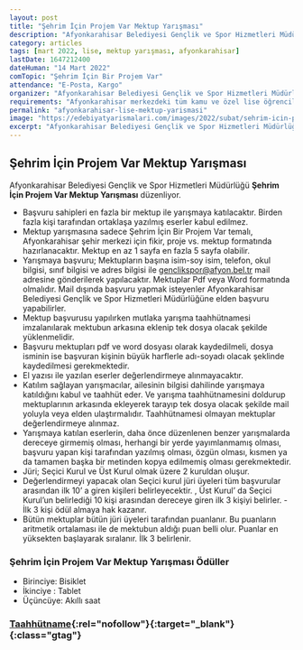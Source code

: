 ```yaml
---
layout: post
title: "Şehrim İçin Projem Var Mektup Yarışması"
description: "Afyonkarahisar Belediyesi Gençlik ve Spor Hizmetleri Müdürlüğü Şehrim İçin Projem Var Mektup Yarışması düzenliyor."
category: articles
tags: [mart 2022, lise, mektup yarışması, afyonkarahisar]
lastDate: 1647212400
dateHuman: "14 Mart 2022"
comTopic: "Şehrim İçin Bir Projem Var"
attendance: "E-Posta, Kargo"
organizer: "Afyonkarahisar Belediyesi Gençlik ve Spor Hizmetleri Müdürlüğü"
requirements: "Afyonkarahisar merkezdeki tüm kamu ve özel lise öğrencileri katılabilir."
permalink: "afyonkarahisar-lise-mektup-yarismasi"
image: "https://edebiyatyarismalari.com/images/2022/subat/sehrim-icin-projem-var-mektup-yarismasi.jpg"
excerpt: "Afyonkarahisar Belediyesi Gençlik ve Spor Hizmetleri Müdürlüğü <strong>Şehrim İçin Projem Var Mektup Yarışması</strong> düzenliyor."
---
```


## Şehrim İçin Projem Var Mektup Yarışması
Afyonkarahisar Belediyesi Gençlik ve Spor Hizmetleri Müdürlüğü **Şehrim İçin Projem Var Mektup Yarışması** düzenliyor.  

- Başvuru sahipleri en fazla bir mektup ile yarışmaya katılacaktır. Birden fazla kişi tarafından ortaklaşa yazılmış eserler kabul edilmez.
- Mektup yarışmasına sadece Şehrim İçin Bir Projem Var temalı, Afyonkarahisar şehir merkezi için fikir, proje vs. mektup formatında hazırlanacaktır. Mektup en az 1 sayfa en fazla 5 sayfa olabilir.
- Yarışmaya başvuru; Mektupların başına isim-soy isim, telefon, okul bilgisi, sınıf bilgisi ve adres bilgisi ile genclikspor@afyon.bel.tr mail adresine gönderilerek yapılacaktır. Mektuplar Pdf veya Word formatında olmalıdır. Mail dışında başvuru yapmak isteyenler Afyonkarahisar Belediyesi Gençlik ve Spor Hizmetleri Müdürlüğüne elden başvuru yapabilirler.
- Mektup başvurusu yapılırken mutlaka yarışma taahhütnamesi imzalanılarak mektubun arkasına eklenip tek dosya olacak şekilde yüklenmelidir.
- Başvuru mektupları pdf ve word dosyası olarak kaydedilmeli, dosya isminin ise başvuran kişinin büyük harflerle adı-soyadı olacak şeklinde kaydedilmesi gerekmektedir. 
- El yazısı ile yazılan eserler değerlendirmeye alınmayacaktır.
- Katılım sağlayan yarışmacılar, ailesinin bilgisi dahilinde yarışmaya katıldığını kabul ve taahhüt eder. Ve yarışma taahhütnamesini doldurup mektuplarının arkasında ekleyerek tarayıp tek dosya olacak şekilde mail yoluyla veya elden ulaştırmalıdır. Taahhütnamesi olmayan mektuplar değerlendirmeye alınmaz.
- Yarışmaya katılan eserlerin, daha önce düzenlenen benzer yarışmalarda dereceye girmemiş olması, herhangi bir yerde yayımlanmamış olması, başvuru yapan kişi tarafından yazılmış olması, özgün olması, kısmen ya da tamamen başka bir metinden kopya edilmemiş olması gerekmektedir.
- Jüri; Seçici Kurul ve Üst Kurul olmak üzere 2 kuruldan oluşur.
- Değerlendirmeyi yapacak olan Seçici kurul jüri üyeleri tüm başvurular arasından ilk 10’ a giren kişileri belirleyecektir. , Üst Kurul’ da Seçici Kurul’un belirlediği 10 kişi arasından dereceye giren ilk 3 kişiyi belirler. - İlk 3 kişi ödül almaya hak kazanır.
- Bütün mektuplar bütün jüri üyeleri tarafından puanlanır. Bu puanların aritmetik ortalaması ile de mektubun aldığı puan belli olur. Puanlar en yüksekten başlayarak sıralanır. İlk 3 belirlenir.

### Şehrim İçin Projem Var Mektup Yarışması Ödüller
- Birinciye: Bisiklet
- İkinciye : Tablet
- Üçüncüye: Akıllı saat

### [Taahhütname](https://we.tl/t-nkIeyrTGDe){:rel="nofollow"}{:target="_blank"}{:class="gtag"}